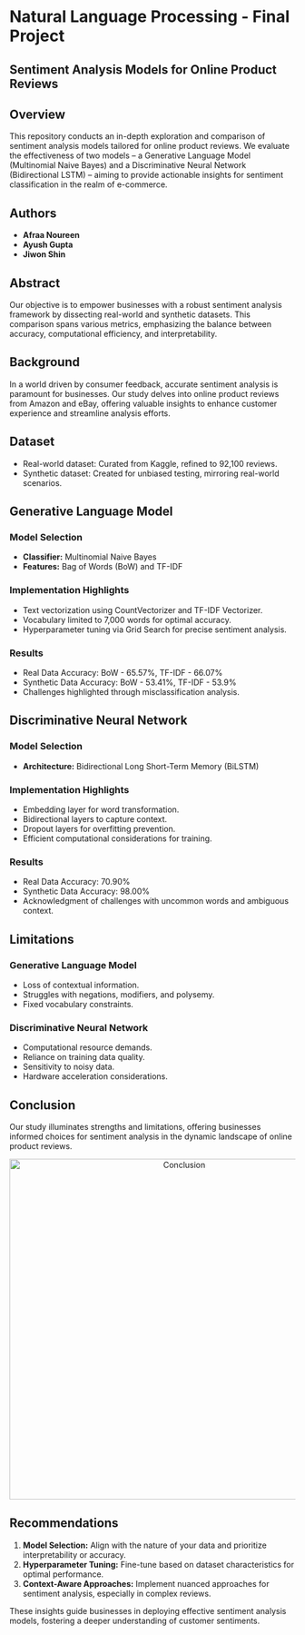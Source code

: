 # Natural Language Processing - Final Project
## Sentiment Analysis Models for Online Product Reviews

## Overview

This repository conducts an in-depth exploration and comparison of sentiment analysis models tailored for online product reviews. We evaluate the effectiveness of two models – a Generative Language Model (Multinomial Naive Bayes) and a Discriminative Neural Network (Bidirectional LSTM) – aiming to provide actionable insights for sentiment classification in the realm of e-commerce.

## Authors

- **Afraa Noureen**
- **Ayush Gupta**
- **Jiwon Shin**

## Abstract

Our objective is to empower businesses with a robust sentiment analysis framework by dissecting real-world and synthetic datasets. This comparison spans various metrics, emphasizing the balance between accuracy, computational efficiency, and interpretability.

## Background

In a world driven by consumer feedback, accurate sentiment analysis is paramount for businesses. Our study delves into online product reviews from Amazon and eBay, offering valuable insights to enhance customer experience and streamline analysis efforts.

## Dataset

- Real-world dataset: Curated from Kaggle, refined to 92,100 reviews.
- Synthetic dataset: Created for unbiased testing, mirroring real-world scenarios.

## Generative Language Model

### Model Selection

- **Classifier:** Multinomial Naive Bayes
- **Features:** Bag of Words (BoW) and TF-IDF

### Implementation Highlights

- Text vectorization using CountVectorizer and TF-IDF Vectorizer.
- Vocabulary limited to 7,000 words for optimal accuracy.
- Hyperparameter tuning via Grid Search for precise sentiment analysis.

### Results

- Real Data Accuracy: BoW - 65.57%, TF-IDF - 66.07%
- Synthetic Data Accuracy: BoW - 53.41%, TF-IDF - 53.9%
- Challenges highlighted through misclassification analysis.

## Discriminative Neural Network

### Model Selection

- **Architecture:** Bidirectional Long Short-Term Memory (BiLSTM)

### Implementation Highlights

- Embedding layer for word transformation.
- Bidirectional layers to capture context.
- Dropout layers for overfitting prevention.
- Efficient computational considerations for training.

### Results

- Real Data Accuracy: 70.90%
- Synthetic Data Accuracy: 98.00%
- Acknowledgment of challenges with uncommon words and ambiguous context.

## Limitations

### Generative Language Model

- Loss of contextual information.
- Struggles with negations, modifiers, and polysemy.
- Fixed vocabulary constraints.

### Discriminative Neural Network

- Computational resource demands.
- Reliance on training data quality.
- Sensitivity to noisy data.
- Hardware acceleration considerations.

## Conclusion

Our study illuminates strengths and limitations, offering businesses informed choices for sentiment analysis in the dynamic landscape of online product reviews.

<div align="center">
  <img src="assets/conclusion.jpg" alt="Conclusion" width="600">
</div>

## Recommendations

1. **Model Selection:** Align with the nature of your data and prioritize interpretability or accuracy.
2. **Hyperparameter Tuning:** Fine-tune based on dataset characteristics for optimal performance.
3. **Context-Aware Approaches:** Implement nuanced approaches for sentiment analysis, especially in complex reviews.

These insights guide businesses in deploying effective sentiment analysis models, fostering a deeper understanding of customer sentiments.
